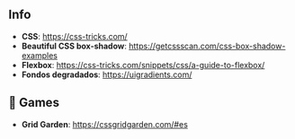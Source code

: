 ## Info
- **CSS**: https://css-tricks.com/
- **Beautiful CSS box-shadow**: https://getcssscan.com/css-box-shadow-examples
- **Flexbox**: https://css-tricks.com/snippets/css/a-guide-to-flexbox/
- **Fondos degradados**: https://uigradients.com/

## 🎯 Games
- **Grid Garden**: https://cssgridgarden.com/#es